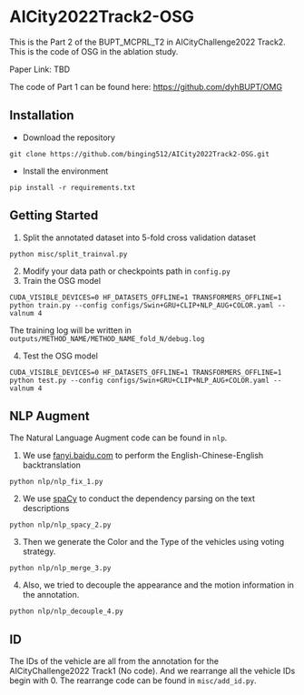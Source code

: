 # AICity2022Track2-OSG
This is the Part 2 of the BUPT_MCPRL_T2 in AICityChallenge2022 Track2. This is the code of OSG in the ablation study.

Paper Link: TBD 

The code of Part 1 can be found here: https://github.com/dyhBUPT/OMG

## Installation

- Download the repository

```shell
git clone https://github.com/binging512/AICity2022Track2-OSG.git
```

- Install the environment

```shell
pip install -r requirements.txt
```

## Getting Started

1. Split the annotated dataset into 5-fold cross validation dataset

```shell
python misc/split_trainval.py
```

2. Modify your data path or checkpoints path in ```config.py```
3. Train the OSG model

```shell
CUDA_VISIBLE_DEVICES=0 HF_DATASETS_OFFLINE=1 TRANSFORMERS_OFFLINE=1 python train.py --config configs/Swin+GRU+CLIP+NLP_AUG+COLOR.yaml --valnum 4
```

The training log will be written in ```outputs/METHOD_NAME/METHOD_NAME_fold_N/debug.log```

4. Test the OSG model

```shell
CUDA_VISIBLE_DEVICES=0 HF_DATASETS_OFFLINE=1 TRANSFORMERS_OFFLINE=1 python test.py --config configs/Swin+GRU+CLIP+NLP_AUG+COLOR.yaml --valnum 4
```

## NLP Augment

The Natural Language Augment code can be found in ```nlp```.

1. We use [fanyi.baidu.com](https://fanyi.baidu.com) to perform the English-Chinese-English backtranslation

```shell
python nlp/nlp_fix_1.py
```

2. We use [spaCy](https://spacy.io/) to conduct the dependency parsing on the text descriptions

```shell
python nlp/nlp_spacy_2.py
```

3. Then we generate the Color and the Type of the vehicles using voting strategy.

```shell
python nlp/nlp_merge_3.py
```

4. Also, we tried to decouple the appearance and the motion information in the annotation. 

```shell
python nlp/nlp_decouple_4.py
```

## ID

The IDs of the vehicle are all from the annotation for the AICityChallenge2022 Track1 (No code). And we rearrange all the vehicle IDs begin with 0. The rearrange code can be found in ```misc/add_id.py```.

